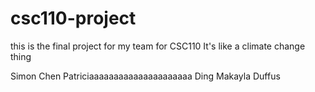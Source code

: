 # csc110-project
this is the final project for my team for CSC110
It's like a climate change thing

Simon Chen
Patriciaaaaaaaaaaaaaaaaaaaaa Ding
Makayla Duffus
